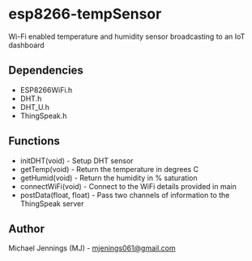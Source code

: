 # esp8266-tempSensor
Wi-Fi enabled temperature and humidity sensor broadcasting to an IoT dashboard

## Dependencies
- ESP8266WiFi.h
- DHT.h
- DHT_U.h
- ThingSpeak.h

## Functions
- initDHT(void) - Setup DHT sensor
- getTemp(void) - Return the temperature in degrees C
- getHumid(void) - Return the humidity in % saturation
- connectWiFi(void) - Connect to the WiFi details provided in main
- postData(float, float) - Pass two channels of information to the ThingSpeak server

## Author
Michael Jennings (MJ) - mjenings061@gmail.com

